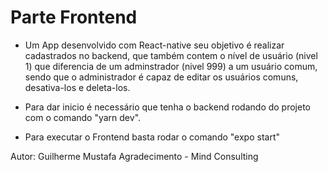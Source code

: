 # Parte Frontend
- Um App desenvolvido com React-native seu objetivo é realizar cadastrados no backend, que também contem o nível
de usuário (nivel 1) que diferencia de um adminstrador (nivel 999) a um usuário comum, sendo que o administrador é capaz de 
editar os usuários comuns, desativa-los e deleta-los.

- Para dar inicio é necessário que tenha o backend rodando do projeto 
com o comando "yarn dev".

- Para executar o Frontend basta rodar o comando "expo start"

Autor: Guilherme Mustafa
Agradecimento - Mind Consulting
